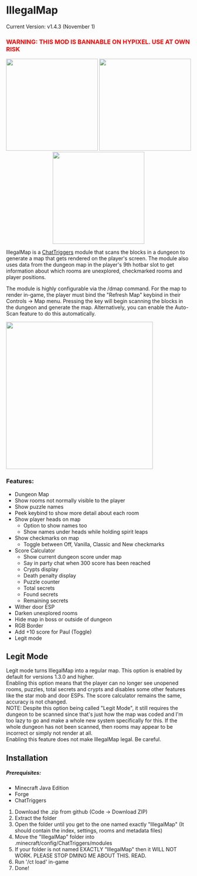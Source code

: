 # IllegalMap
Current Version: v1.4.3 (November 1)

<h3 style="color:red">WARNING: THIS MOD IS BANNABLE ON HYPIXEL. USE AT OWN RISK</h3>

<div class="row" align="center">
  <img src="https://i.imgur.com/kT8BeQN.png" height="250" />
  <img src="https://i.imgur.com/zHpmwzf.png" height="250"/>
  <img src="https://i.imgur.com/hqq6Drn.png" height="250"/>
</div>

IllegalMap is a [ChatTriggers](https://chattriggers.com) module that scans the blocks in a dungeon to generate a map that gets rendered on the player's screen. The module also uses data from the dungeon map in the player's 9th hotbar slot to get information about which rooms are unexplored, checkmarked rooms and player positions.

The module is highly configurable via the /dmap command. For the map to render in-game, the player must bind the "Refresh Map" keybind in their Controls -> Map menu. Pressing the key will begin scanning the blocks in the dungeon and generate the map. Alternatively, you can enable the Auto-Scan feature to do this automatically.

<img src="https://i.imgur.com/A6n9TEI.png" height=400/>

### Features:
- Dungeon Map
- Show rooms not normally visible to the player
- Show puzzle names
- Peek keybind to show more detail about each room
- Show player heads on map
  - Option to show names too
  - Show names under heads while holding spirit leaps
- Show checkmarks on map
  - Toggle between Off, Vanilla, Classic and New checkmarks
- Score Calculator
  - Show current dungeon score under map
  - Say in party chat when 300 score has been reached
  - Crypts display
  - Death penalty display
  - Puzzle counter
  - Total secrets
  - Found secrets
  - Remaining secrets
- Wither door ESP
- Darken unexplored rooms
- Hide map in boss or outside of dungeon
- RGB Border
- Add +10 score for Paul (Toggle)
- Legit mode

## Legit Mode
Legit mode turns IllegalMap into a regular map. This option is enabled by default for versions 1.3.0 and higher.<br>
Enabling this option means that the player can no longer see unopened rooms, puzzles, total secrets and crypts and disables some other features like the star mob and door ESPs. The score calculator remains the same, accuracy is not changed.<br>
NOTE: Despite this option being called "Legit Mode", it still requires the dungeon to be scanned since that's just how the map was coded and I'm too lazy to go and make a whole new system specifically for this. If the whole dungeon has not been scanned, then rooms may appear to be incorrect or simply not render at all.<br>
Enabling this feature does not make IllegalMap legal. Be careful.

## Installation
##### Prerequisites:
- Minecraft Java Edition
- Forge
- ChatTriggers

1. Download the .zip from github (Code -> Download ZIP)
2. Extract the folder
3. Open the folder until you get to the one named exactly "IllegalMap" (It should contain the index, settings, rooms and metadata files)
4. Move the "IllegalMap" folder into .minecraft/config/ChatTriggers/modules
5. If your folder is not named EXACTLY "IllegalMap" then it WILL NOT WORK. PLEASE STOP DMING ME ABOUT THIS. READ.
6. Run '/ct load' in-game
7. Done!
